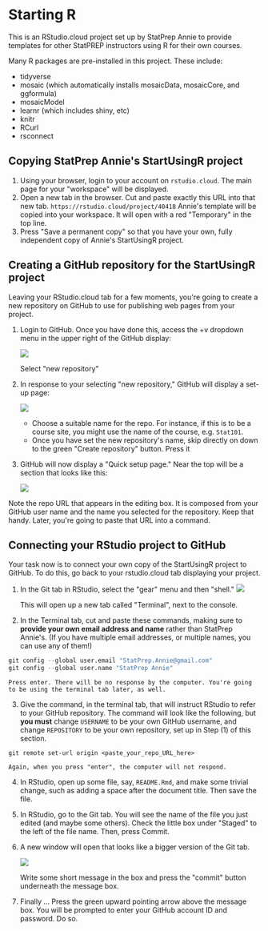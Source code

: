 # Starting R

This is an RStudio.cloud project set up by StatPrep Annie to provide templates for other StatPREP instructors using R for their own courses. 

Many R packages are pre-installed in this project. These include:

- tidyverse
- mosaic (which automatically installs mosaicData, mosaicCore, and ggformula)
- mosaicModel
- learnr (which includes shiny, etc)
- knitr
- RCurl
- rsconnect

## Copying StatPrep Annie's StartUsingR project

1. Using your browser, login to your account on `rstudio.cloud`. The main page for your "workspace" will be displayed.
2. Open a new tab in the browser. Cut and paste exactly this URL into that new tab.
    `https://rstudio.cloud/project/40418`
    Annie's template will be copied into your workspace. It will open with a red "Temporary" in the top line.
3. Press "Save a permanent copy" so that you have your own, fully independent copy of Annie's StartUsingR project.

## Creating a GitHub repository for the StartUsingR project

Leaving your RStudio.cloud tab for a few moments, you're going to create a new repository on GitHub to use for publishing web pages from your project.

1. Login to GitHub. Once you have done this, access the +v dropdown menu in the upper right of the GitHub display:

    ![](images/new_repo1.png)
    
    Select "new repository"

2. In response to your selecting "new repository," GitHub will display a set-up page:

    ![](images/new_repo2.png)
    
    - Choose a suitable name for the repo. For instance, if this is to be a course site, you might use the name of the course, e.g. `Stat101`.
    - Once you have set the new repository's name, skip directly on down to the green "Create repository" button. Press it
    
3. GitHub will now display a "Quick setup page." Near the top will be a section that looks like this:

    ![](images/new_repo3.png)

Note the repo URL that appears in the editing box. It is composed from your GitHub user name and the name you selected for the repository. Keep that handy. Later, you're going to paste that URL into a command.


## Connecting your RStudio project to GitHub

Your task now is to connect your own copy of the StartUsingR project to GitHub. To do this, go back to your rstudio.cloud tab displaying your project.

1. In the Git tab in RStudio, select the "gear" menu and then "shell." 
    ![](images/new_repo4.png)

    This will open up a new tab called "Terminal", next to the console.

2. In the Terminal tab, cut and paste these commands, making sure to **provide your own email address and name** rather than StatPrep Annie's. (If you have multiple email addresses, or multiple names, you can use any of them!) 

```r
git config --global user.email "StatPrep.Annie@gmail.com"
git config --global user.name "StatPrep Annie"
```
    Press enter. There will be no response by the computer. You're going to be using the terminal tab later, as well.

3. Give the command, in the terminal tab, that will instruct RStudio to refer to your GitHub repository. The command will look like the following, but **you must** change `USERNAME` to be your own GitHub username, and change `REPOSITORY` to be your own repository, set up in Step (1) of this section.
```
git remote set-url origin <paste_your_repo_URL_here>
```
    Again, when you press "enter", the computer will not respond.

4. In RStudio, open up some file, say, `README.Rmd`, and make some trivial change, such as adding a space after the document title. Then save the file.

5. In RStudio, go to the Git tab. You will see the name of the file you just edited (and maybe some others). Check the little box under "Staged" to the left of the file name. Then, press Commit.

6. A new window will open that looks like a bigger version of the Git tab. 

    ![](images/new_repo6.png)

    Write some short message in the box and press the "commit" button underneath the message box. 

7. Finally ... Press the green upward pointing arrow above the message box. You will be prompted to enter your GitHub account ID and password. Do so.

